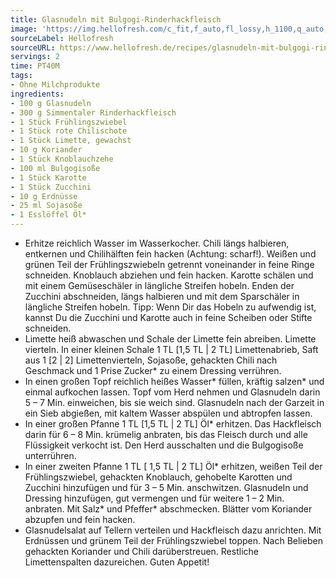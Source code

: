 ```yaml
---
title: Glasnudeln mit Bulgogi-Rinderhackfleisch
image: 'https://img.hellofresh.com/c_fit,f_auto,fl_lossy,h_1100,q_auto,w_2600/hellofresh_s3/image/glasnudeln-mit-bulgogi-rinderhackfleisch-5d8ddc13.jpg'
sourceLabel: Hellofresh
sourceURL: https://www.hellofresh.de/recipes/glasnudeln-mit-bulgogi-rinderhackfleisch-61b8dc9ebaaf6a33950e194f
servings: 2
time: PT40M
tags:
- Ohne Milchprodukte
ingredients:
- 100 g Glasnudeln
- 300 g Simmentaler Rinderhackfleisch
- 1 Stück Frühlingszwiebel
- 1 Stück rote Chilischote
- 1 Stück Limette, gewachst
- 10 g Koriander
- 1 Stück Knoblauchzehe
- 100 ml Bulgogisoße
- 1 Stück Karotte
- 1 Stück Zucchini
- 10 g Erdnüsse
- 25 ml Sojasoße
- 1 Esslöffel Öl*
---
```


- Erhitze reichlich Wasser im Wasserkocher. Chili längs halbieren, entkernen und Chilihälften fein hacken (Achtung: scharf!). Weißen und grünen Teil der Frühlingszwiebeln getrennt voneinander in feine Ringe schneiden. Knoblauch abziehen und fein hacken. Karotte schälen und mit einem Gemüseschäler in längliche Streifen hobeln. Enden der Zucchini abschneiden, längs halbieren und mit dem Sparschäler in längliche Streifen hobeln. Tipp: Wenn Dir das Hobeln zu aufwendig ist, kannst Du die Zucchini und Karotte auch in feine Scheiben oder Stifte schneiden.
- Limette heiß abwaschen und Schale der Limette fein abreiben. Limette vierteln. In einer kleinen Schale 1 TL [1,5 TL | 2 TL] Limettenabrieb, Saft aus 1 [2 | 2] Limettenvierteln, Sojasoße, gehackten Chili nach Geschmack und 1 Prise Zucker\* zu einem Dressing verrühren.
- In einen großen Topf reichlich heißes Wasser\* füllen, kräftig salzen\* und einmal aufkochen lassen. Topf vom Herd nehmen und Glasnudeln darin 5 – 7 Min. einweichen, bis sie weich sind. Glasnudeln nach der Garzeit in ein Sieb abgießen, mit kaltem Wasser abspülen und abtropfen lassen.
- In einer großen Pfanne 1 TL [1,5 TL | 2 TL] Öl\* erhitzen. Das Hackfleisch darin für 6 – 8 Min. krümelig anbraten, bis das Fleisch durch und alle Flüssigkeit verkocht ist. Den Herd ausschalten und die Bulgogisoße unterrühren.
- In einer zweiten Pfanne 1 TL [ 1,5 TL | 2 TL] Öl\* erhitzen, weißen Teil der Frühlingszwiebel, gehackten Knoblauch, gehobelte Karotten und Zucchini hinzufügen und für 3 – 5 Min. anschwitzen. Glasnudeln und Dressing hinzufügen, gut vermengen und für weitere 1 – 2 Min. anbraten. Mit Salz\* und Pfeffer\* abschmecken. Blätter vom Koriander abzupfen und fein hacken.
- Glasnudelsalat auf Tellern verteilen und Hackfleisch dazu anrichten. Mit Erdnüssen und grünem Teil der Frühlingszwiebel toppen. Nach Belieben gehackten Koriander und Chili darüberstreuen. Restliche Limettenspalten dazureichen. Guten Appetit!
